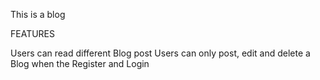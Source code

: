 This is a blog

FEATURES

Users can read different Blog post
Users can only post, edit and delete a Blog when the Register and Login
